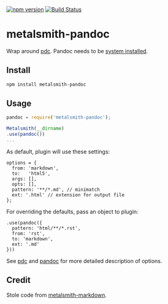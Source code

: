 [![npm version](https://badge.fury.io/js/metalsmith-pandoc.svg)](https://badge.fury.io/js/metalsmith-pandoc) [![Build Status](https://travis-ci.org/arve0/metalsmith-pandoc.svg?branch=master)](https://travis-ci.org/arve0/metalsmith-pandoc)

# metalsmith-pandoc
Wrap around [pdc](https://github.com/pvorb/node-pdc). Pandoc needs to be [system installed](http://pandoc.org/installing.html).

## Install
```sh
npm install metalsmith-pandoc
```

## Usage
```js
pandoc = require('metalsmith-pandoc');

Metalsmith(__dirname)
.use(pandoc())
...
```

As default, plugin will use these settings:
```
options = {
  from: 'markdown',
  to:   'html5',
  args: [],
  opts: [],
  pattern: '**/*.md', // minimatch
  ext: '.html' // extension for output file
};
```

For overriding the defaults, pass an object to plugin:
```
.use(pandoc({
  pattern: 'html/**/*.rst',
  from: 'rst',
  to: 'markdown',
  ext: '.md'
}))
```
See [pdc](https://github.com/pvorb/node-pdc#api) and [pandoc](http://johnmacfarlane.net/pandoc/README.html) for more detailed description of options.

## Credit
Stole code from [metalsmith-markdown](https://github.com/segmentio/metalsmith-markdown).
